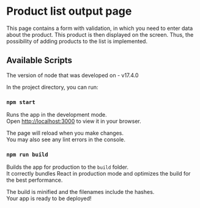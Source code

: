 # Product list output page

This page contains a form with validation, in which you need to enter data about the product. This product is then displayed on the screen. Thus, the possibility of adding products to the list is implemented.

## Available Scripts

The version of node that was developed on - v17.4.0

In the project directory, you can run:

### `npm start`

Runs the app in the development mode.\
Open [http://localhost:3000](http://localhost:3000) to view it in your browser.

The page will reload when you make changes.\
You may also see any lint errors in the console.

### `npm run build`

Builds the app for production to the `build` folder.\
It correctly bundles React in production mode and optimizes the build for the best performance.

The build is minified and the filenames include the hashes.\
Your app is ready to be deployed!
